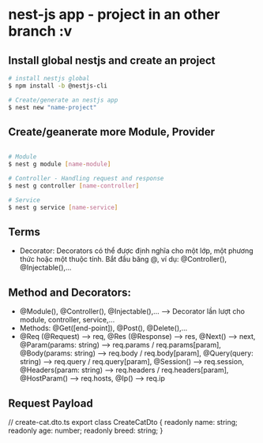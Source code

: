 # nest-js app - project in an other branch :v


## Install global nestjs and create an project

```bash
# install nestjs global
$ npm install -b @nestjs-cli

# Create/generate an nestjs app
$ nest new "name-project"
```

<!-- --------- modules -------- -->



<!--  -->
## Create/geanerate more Module, Provider

```bash

# Module
$ nest g module [name-module]

# Controller - Handling request and response 
$ nest g controller [name-controller]

# Service
$ nest g service [name-service]
```

##  Terms
 - Decorator: Decorators có thể được định nghĩa cho một lớp, một phương thức hoặc một thuộc tính. Bắt đầu băng @, ví dụ: @Controller(), @Injectable(),...

## Method and Decorators:
 - @Module(), @Controller(), @Injectable(),... --> Decorator lần lượt cho module, controller, service,...
 - Methods: @Get([end-point]), @Post(), @Delete(),...
 - @Req (@Request) --> req, @Res (@Response) --> res, @Next() --> next, @Param(params: string) --> req.params / req.params[param], @Body(params: string) --> req.body / req.body[param], @Query(query: string) --> req.query / req.query[param], @Session() --> req.session, @Headers(param: string) --> req.headers / req.headers[param], @HostParam() --> req.hosts, @Ip() --> req.ip

## Request Payload
// create-cat.dto.ts
export class CreateCatDto {
  readonly name: string;
  readonly age: number;
  readonly breed: string;
}
